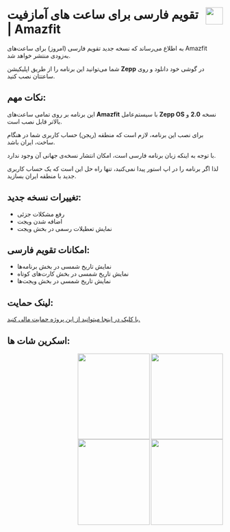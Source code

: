 # <img align="right" width="40" height="40" src="https://github.com/amirrouhandeh/ZeppOS/assets/3074871/cdf81d72-c4a5-4596-a36a-907423cdb790"> تقویم فارسی برای ساعت های آمازفیت | Amazfit 

به اطلاع می‌رساند که نسخه جدید تقویم فارسی (امروز) برای ساعت‌های Amazfit به‌زودی منتشر خواهد شد.

شما می‌توانید این برنامه را از طریق اپلیکیشن **Zepp** در گوشی خود دانلود و روی ساعتتان نصب کنید.

## نکات مهم:

این برنامه بر روی تمامی ساعت‌های **Amazfit** با سیستم‌عامل **Zepp OS** نسخه **2.0** و بالاتر قابل نصب است.

برای نصب این برنامه، لازم است که منطقه (ریجن) حساب کاربری شما در هنگام ساخت، ایران باشد.

با توجه به اینکه زبان برنامه فارسی است، امکان انتشار نسخه‌ی جهانی آن وجود ندارد.

لذا اگر برنامه را در اپ استور پیدا نمی‌کنید، تنها راه حل این است که یک حساب کاربری جدید با منطقه ایران بسازید.

## تغییرات نسخه جدید:

- رفع مشکلات جزئی
- اضافه شدن ویجت
- نمایش تعطیلات رسمی در بخش ویجت

## امکانات تقویم فارسی:

- نمایش تاریخ شمسی در بخش برنامه‌ها
- نمایش تاریخ شمسی در بخش کارت‌های کوتاه
- نمایش تاریخ شمسی در بخش ویجت‌ها

## لینک حمایت:
[با کلیک در اینجا میتوانید از این پروژه حمایت مالی کنید.](https://daramet.com/amirrouhandeh)

## اسکرین شات ها:
<img align="right" width="168" height="200" src="https://github.com/amirrouhandeh/ZeppOS/assets/3074871/0330cc94-7012-41e9-a6e3-49a9ba16237e">
<img align="right" width="168" height="200" src="https://github.com/amirrouhandeh/ZeppOS/assets/3074871/58610be9-ff0d-41ca-9af1-837d4e69a5ea">
<img align="right" width="168" height="200" src="https://github.com/amirrouhandeh/ZeppOS/assets/3074871/8b9eea81-f460-4b6f-be96-02d39ec5b528">
<img align="right" width="168" height="200" src="https://github.com/amirrouhandeh/ZeppOS/assets/3074871/6a6ba6c8-0860-41dc-ba71-825b5cc8c63d">

